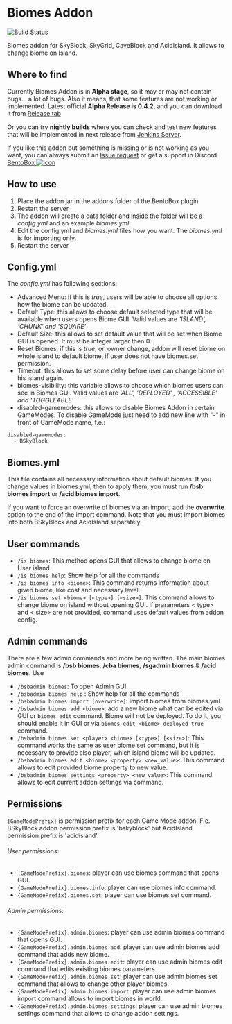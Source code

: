 # Biomes Addon
[![Build Status](https://ci.codemc.org/buildStatus/icon?job=BentoBoxWorld/Biomes)](https://ci.codemc.org/job/BentoBoxWorld/job/Biomes/)

Biomes addon for SkyBlock, SkyGrid, CaveBlock and AcidIsland. It allows to change biome on Island.

## Where to find

Currently Biomes Addon is in **Alpha stage**, so it may or may not contain bugs... a lot of bugs. Also it means, that some features are not working or implemented. 
Latest official **Alpha Release is 0.4.2**, and you can download it from [Release tab](https://github.com/BentoBoxWorld/Biomes/releases)

Or you can try **nightly builds** where you can check and test new features that will be implemented in next release from [Jenkins Server](https://ci.codemc.org/job/BentoBoxWorld/job/Biomes/lastStableBuild/).

If you like this addon but something is missing or is not working as you want, you can always submit an [Issue request](https://github.com/BentoBoxWorld/Biomes/issues) or get a support in Discord [BentoBox ![icon](https://avatars2.githubusercontent.com/u/41555324?s=15&v=4)](https://discord.gg/JgWKvR)

## How to use

1. Place the addon jar in the addons folder of the BentoBox plugin
2. Restart the server
3. The addon will create a data folder and inside the folder will be a *config.yml* and an example *biomes.yml*
4. Edit the config.yml and *biomes.yml* files how you want. The *biomes.yml* is for importing only.
5. Restart the server

## Config.yml

The *config.yml* has following sections:

* Advanced Menu: if this is *true*, users will be able to choose all options how the biome can be updated.
* Default Type: this allows to choose default selected type that will be available when users opens Biome GUI.
	Valid values are *'ISLAND', 'CHUNK' and 'SQUARE'*
* Default Size: this allows to set default value that will be set when Biome GUI is opened. It must be integer larger then 0.
* Reset Biomes:  if this is *true*, on owner change, addon will reset biome on whole island to default biome, if user does not have biomes.set permission. 
* Timeout: this allows to set some delay before user can change biome on his island again.
* biomes-visibility: this variable allows to choose which biomes users can see in Biomes GUI.
    Valid values are *'ALL', 'DEPLOYED' , 'ACCESSIBLE' and 'TOGGLEABLE'*
* disabled-gamemodes: this allows to disable Biomes Addon in certain GameModes. To disable GameMode just need to add new line with "-" in front of GameMode name, f.e.:
```
disabled-gamemodes:
  - BSkyBlock
```

## Biomes.yml

This file contains all necessary information about default biomes. 
If you change values in biomes.yml, then to apply them, you must run **/bsb biomes import** or **/acid biomes import**.

If you want to force an overwrite of biomes via an import, add the **overwrite** option to the end of the import command.
Note that you must import biomes into both BSkyBlock and AcidIsland separately.

## User commands

* `/is biomes`: This method opens GUI that allows to change biome on User island.
* `/is biomes help`: Show help for all the commands
* `/is biomes info <biome>`: This command returns information about given biome, like cost and necessary level.
* `/is biomes set <biome> [<type>] [<size>]`: This command allows to change biome on island without opening GUI. If prarameters < type> and < size> are not provided, command uses default values from addon config.

## Admin commands

There are a few admin commands and more being written. The main biomes admin command is **/bsb biomes**, **/cba biomes**, **/sgadmin biomes** & **/acid biomes**. Use 

* `/bsbadmin biomes`: To open Admin GUI. 
* `/bsbadmin biomes help` : Show help for all the commands
* `/bsbadmin biomes import [overwrite]`: import biomes from biomes.yml
* `/bsbadmin biomes add <biome>`: add a new biome what can be edited via GUI or `biomes edit` command. Biome will not be deployed. To do it, you should enable it in GUI or via `biomes edit <biome> deployed true` command.
* `/bsbadmin biomes set <player> <biome> [<type>] [<size>]`: This command works the same as user biome set command, but it is necessary to provide also player, which island biome will be updated.
* `/bsbadmin biomes edit <biome> <property> <new_value>`: This command allows to edit provided biome property to new value. 
* `/bsbadmin biomes settings <property> <new_value>`: This command allows to edit current addon settings via command. 

## Permissions

`{GameModePrefix}` is permission prefix for each Game Mode addon. F.e. BSkyBlock addon permission prefix is 'bskyblock' but AcidIsland permission prefix is 'acidisland'.

###### User permissions:
- `{GameModePrefix}.biomes`: player can use biomes command that opens GUI.
- `{GameModePrefix}.biomes.info`: player can use biomes info command.
- `{GameModePrefix}.biomes.set`: player can use biomes set command.

###### Admin permissions:
- `{GameModePrefix}.admin.biomes`: player can use admin biomes command that opens GUI.
- `{GameModePrefix}.admin.biomes.add`: player can use admin biomes add command that adds new biome.
- `{GameModePrefix}.admin.biomes.edit`: player can use admin biomes edit command that edits existing biomes parameters.
- `{GameModePrefix}.admin.biomes.set`: player can use admin biomes set command that allows to change other player biomes.
- `{GameModePrefix}.admin.biomes.import`: player can use admin biomes import command allows to import biomes in world.
- `{GameModePrefix}.admin.biomes.settings`: player can use admin biomes settings command that allows to change addon settings.
